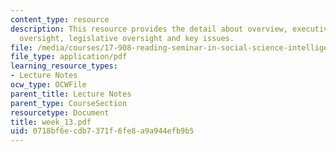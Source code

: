 ```yaml
---
content_type: resource
description: This resource provides the detail about overview, executive and judicial
  oversight, legislative oversight and key issues.
file: /media/courses/17-908-reading-seminar-in-social-science-intelligence-and-national-security-fall-2005/0718bf6ecdb7371f6fe8a9a944efb9b5_week_13.pdf
file_type: application/pdf
learning_resource_types:
- Lecture Notes
ocw_type: OCWFile
parent_title: Lecture Notes
parent_type: CourseSection
resourcetype: Document
title: week_13.pdf
uid: 0718bf6e-cdb7-371f-6fe8-a9a944efb9b5
---
```

